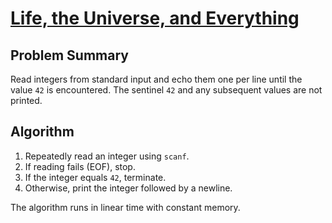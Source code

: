 # [Life, the Universe, and Everything](https://www.spoj.com/problems/TEST)

## Problem Summary
Read integers from standard input and echo them one per line until the value `42` is encountered. The sentinel `42` and any subsequent values are not printed.

## Algorithm
1. Repeatedly read an integer using `scanf`.
2. If reading fails (EOF), stop.
3. If the integer equals `42`, terminate.
4. Otherwise, print the integer followed by a newline.

The algorithm runs in linear time with constant memory.
